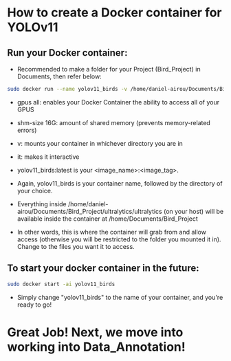 # How to create a Docker container for YOLOv11

## Run your Docker container:
- Recommended to make a folder for your Project (Bird_Project) in Documents, then refer below:
```bash
sudo docker run --name yolov11_birds -v /home/daniel-airou/Documents/Bird_Project/ultralytics/ultralytics:/home/Documents/Bird_Project --gpus all --shm-size 16G -it yolov11_birds:latest
```
- gpus all: enables your Docker Container the ability to access all of your GPUS
- shm-size 16G: amount of shared memory (prevents memory-related errors)
- v: mounts your container in whichever directory you are in
- it: makes it interactive
- yolov11_birds:latest is your <image_name>:<image_tag>.

- Again, yolov11_birds is your container name, followed by the directory of your choice.
- Everything inside /home/daniel-airou/Documents/Bird_Project/ultralytics/ultralytics (on your host) will be available inside the container at /home/Documents/Bird_Project
- In other words, this is where the container will grab from and allow access (otherwise you will be restricted to the folder you mounted it in). Change to the files you want it to access.


## To start your docker container in the future:

```bash
sudo docker start -ai yolov11_birds
````
- Simply change "yolov11_birds" to the name of your container, and you're ready to go!



# Great Job! Next, we move into working into Data_Annotation!
